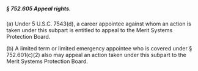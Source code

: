 ##### § 752.605 Appeal rights. #####

(a) Under 5 U.S.C. 7543(d), a career appointee against whom an action is taken under this subpart is entitled to appeal to the Merit Systems Protection Board.

(b) A limited term or limited emergency appointee who is covered under § 752.601(c)(2) also may appeal an action taken under this subpart to the Merit Systems Protection Board.